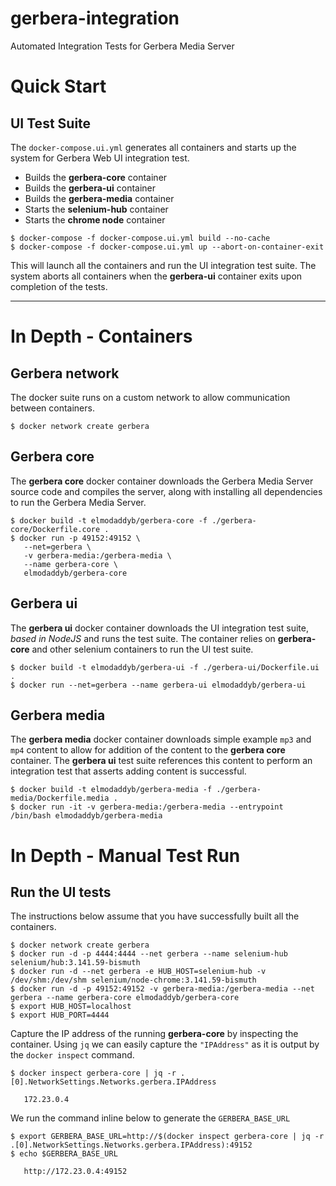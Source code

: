 # gerbera-integration
Automated Integration Tests for Gerbera Media Server

# Quick Start

## UI Test Suite

The `docker-compose.ui.yml` generates all containers and starts up the system for
Gerbera Web UI integration test.

* Builds the **gerbera-core** container
* Builds the **gerbera-ui** container
* Builds the **gerbera-media** container
* Starts the **selenium-hub** container
* Starts the **chrome node** container

```
$ docker-compose -f docker-compose.ui.yml build --no-cache
$ docker-compose -f docker-compose.ui.yml up --abort-on-container-exit
```

This will launch all the containers and run the UI integration test suite.
The system aborts all containers when the **gerbera-ui** container exits upon
completion of the tests.

--------------------------

# In Depth - Containers

## Gerbera network

The docker suite runs on a custom network to allow communication between containers.

```
$ docker network create gerbera
```

## Gerbera core

The **gerbera core** docker container downloads the Gerbera Media Server source code and
compiles the server, along with installing all dependencies to run the Gerbera Media Server.

```
$ docker build -t elmodaddyb/gerbera-core -f ./gerbera-core/Dockerfile.core .
$ docker run -p 49152:49152 \
   --net=gerbera \
   -v gerbera-media:/gerbera-media \
   --name gerbera-core \
   elmodaddyb/gerbera-core
```

## Gerbera ui

The **gerbera ui** docker container downloads the UI integration test suite, _based in NodeJS_
and runs the test suite.  The container relies on **gerbera-core** and other selenium containers
to run the UI test suite.

```
$ docker build -t elmodaddyb/gerbera-ui -f ./gerbera-ui/Dockerfile.ui .
$ docker run --net=gerbera --name gerbera-ui elmodaddyb/gerbera-ui
```

## Gerbera media

The **gerbera media** docker container downloads simple example `mp3` and `mp4` content
to allow for addition of the content to the **gerbera core** container.  The **gerbera ui**
test suite references this content to perform an integration test that asserts adding content
is successful.

```
$ docker build -t elmodaddyb/gerbera-media -f ./gerbera-media/Dockerfile.media .
$ docker run -it -v gerbera-media:/gerbera-media --entrypoint /bin/bash elmodaddyb/gerbera-media
```

# In Depth - Manual Test Run

## Run the UI tests

The instructions below assume that you have successfully built all the containers.

```
$ docker network create gerbera
$ docker run -d -p 4444:4444 --net gerbera --name selenium-hub selenium/hub:3.141.59-bismuth
$ docker run -d --net gerbera -e HUB_HOST=selenium-hub -v /dev/shm:/dev/shm selenium/node-chrome:3.141.59-bismuth
$ docker run -d -p 49152:49152 -v gerbera-media:/gerbera-media --net gerbera --name gerbera-core elmodaddyb/gerbera-core
$ export HUB_HOST=localhost
$ export HUB_PORT=4444
```

Capture the IP address of the running **gerbera-core** by inspecting the container.  Using `jq` we can easily
capture the `"IPAddress"` as it is output by the `docker inspect` command.

```
$ docker inspect gerbera-core | jq -r .[0].NetworkSettings.Networks.gerbera.IPAddress

   172.23.0.4
```

We run the command inline below to generate the `GERBERA_BASE_URL`
```
$ export GERBERA_BASE_URL=http://$(docker inspect gerbera-core | jq -r .[0].NetworkSettings.Networks.gerbera.IPAddress):49152
$ echo $GERBERA_BASE_URL

   http://172.23.0.4:49152
```
